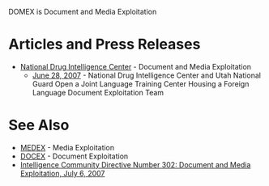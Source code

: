 DOMEX is Document and Media Exploitation

# Articles and Press Releases

- [National Drug Intelligence
  Center](http://www.usdoj.gov/ndic/domex/index.htm) - Document and
  Media Exploitation
  - [June 28,
    2007](http://www.usdoj.gov/ndic/prs/07utguard/07utgrd.htm) -
    National Drug Intelligence Center and Utah National Guard Open a
    Joint Language Training Center Housing a Foreign Language Document
    Exploitation Team

# See Also

- [MEDEX](MEDEX "wikilink") - Media Exploitation
- [DOCEX](DOCEX "wikilink") - Document Exploitation
- [Intelligence Community Directive Number 302: Document and Media
  Exploitation, July 6,
  2007](http://www.fas.org/irp/dni/icd/icd-302.pdf)
